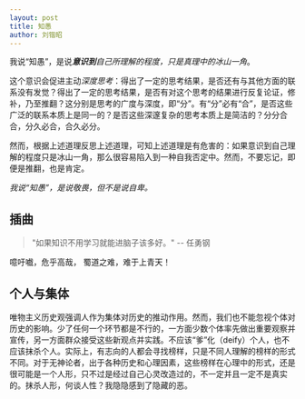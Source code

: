 ```yaml
---
layout: post
title: 知愚
author: 刘锴昭
---
```


我说“知愚”，是说***意识到**自己所理解的程度，只是真理中的冰山一角*。

这个意识会促进主动*深度思考*：得出了一定的思考结果，是否还有与其他方面的联系没有发觉？得出了一定的思考结果，是否有对这个思考的结果进行反复论证，修补，乃至推翻？这分别是思考的广度与深度，即“分”。有“分”必有“合”，是否这些广泛的联系本质上是同一的？是否这些深邃复杂的思考本质上是简洁的？分分合合，分久必合，合久必分。

然而，根据上述道理反思上述道理，可知上述道理是有危害的：如果意识到自己理解的程度只是冰山一角，那么很容易陷入到一种自我否定中。然而，不要忘记，即便是推翻，也是肯定。

*我说“知愚”，是说敬畏，但不是说自卑。*

## 插曲

> "如果知识不用学习就能进脑子该多好。"
-- 任勇钢

噫吁嚱，危乎高哉， 蜀道之难，难于上青天！

## 个人与集体

唯物主义历史观强调人作为集体对历史的推动作用。然而，我们也不能忽视个体对历史的影响。少了任何一个环节都是不行的，一方面少数个体率先做出重要观察并宣传，另一方面群众接受这些新观点并实践。不应该“爹”化（deify）个人，也不应该抹杀个人。实际上，有志向的人都会寻找榜样，只是不同人理解的榜样的形式不同。对于无神论者，出于各种历史和心理因素，这些榜样在心理中的形式，还是很可能是一个人形，只不过是经过自己心灵改造过的，不一定并且一定不是真实的。抹杀人形，何谈人性？我隐隐感到了隐藏的恶。

